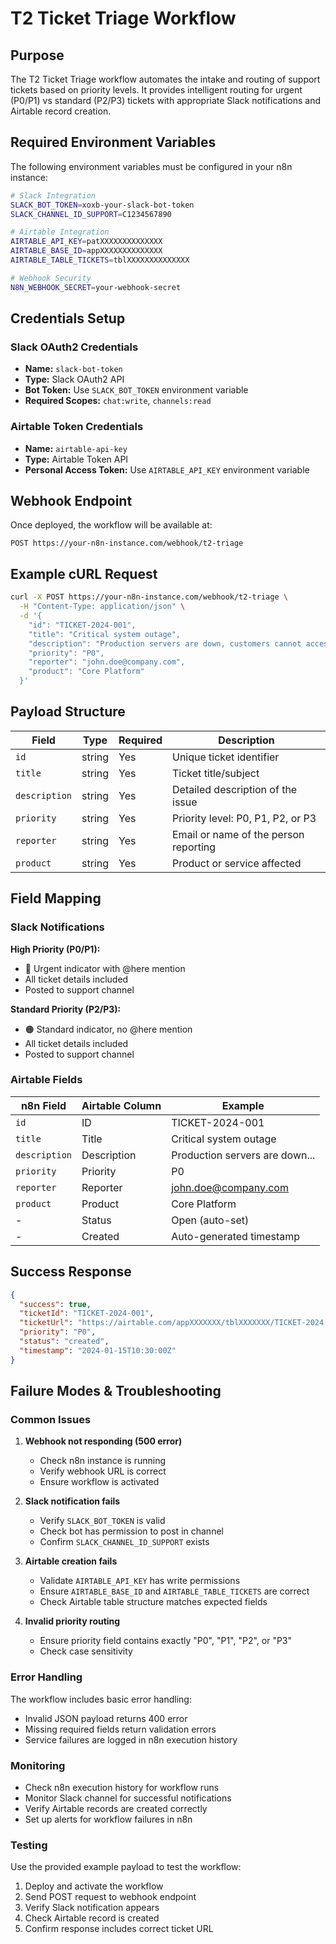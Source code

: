 # T2 Ticket Triage Workflow

## Purpose

The T2 Ticket Triage workflow automates the intake and routing of support tickets based on priority levels. It provides intelligent routing for urgent (P0/P1) vs standard (P2/P3) tickets with appropriate Slack notifications and Airtable record creation.

## Required Environment Variables

The following environment variables must be configured in your n8n instance:

```bash
# Slack Integration
SLACK_BOT_TOKEN=xoxb-your-slack-bot-token
SLACK_CHANNEL_ID_SUPPORT=C1234567890

# Airtable Integration  
AIRTABLE_API_KEY=patXXXXXXXXXXXXXX
AIRTABLE_BASE_ID=appXXXXXXXXXXXXXX
AIRTABLE_TABLE_TICKETS=tblXXXXXXXXXXXXXX

# Webhook Security
N8N_WEBHOOK_SECRET=your-webhook-secret
```

## Credentials Setup

### Slack OAuth2 Credentials
- **Name:** `slack-bot-token`
- **Type:** Slack OAuth2 API
- **Bot Token:** Use `SLACK_BOT_TOKEN` environment variable
- **Required Scopes:** `chat:write`, `channels:read`

### Airtable Token Credentials
- **Name:** `airtable-api-key`
- **Type:** Airtable Token API
- **Personal Access Token:** Use `AIRTABLE_API_KEY` environment variable

## Webhook Endpoint

Once deployed, the workflow will be available at:
```
POST https://your-n8n-instance.com/webhook/t2-triage
```

## Example cURL Request

```bash
curl -X POST https://your-n8n-instance.com/webhook/t2-triage \
  -H "Content-Type: application/json" \
  -d '{
    "id": "TICKET-2024-001",
    "title": "Critical system outage",
    "description": "Production servers are down, customers cannot access the platform",
    "priority": "P0",
    "reporter": "john.doe@company.com",
    "product": "Core Platform"
  }'
```

## Payload Structure

| Field | Type | Required | Description |
|-------|------|----------|-------------|
| `id` | string | Yes | Unique ticket identifier |
| `title` | string | Yes | Ticket title/subject |
| `description` | string | Yes | Detailed description of the issue |
| `priority` | string | Yes | Priority level: P0, P1, P2, or P3 |
| `reporter` | string | Yes | Email or name of the person reporting |
| `product` | string | Yes | Product or service affected |

## Field Mapping

### Slack Notifications

**High Priority (P0/P1):**
- 🔴 Urgent indicator with @here mention
- All ticket details included
- Posted to support channel

**Standard Priority (P2/P3):**
- 🟠 Standard indicator, no @here mention
- All ticket details included
- Posted to support channel

### Airtable Fields

| n8n Field | Airtable Column | Example |
|-----------|-----------------|---------|
| `id` | ID | TICKET-2024-001 |
| `title` | Title | Critical system outage |
| `description` | Description | Production servers are down... |
| `priority` | Priority | P0 |
| `reporter` | Reporter | john.doe@company.com |
| `product` | Product | Core Platform |
| - | Status | Open (auto-set) |
| - | Created | Auto-generated timestamp |

## Success Response

```json
{
  "success": true,
  "ticketId": "TICKET-2024-001",
  "ticketUrl": "https://airtable.com/appXXXXXXX/tblXXXXXXX/TICKET-2024-001",
  "priority": "P0",
  "status": "created",
  "timestamp": "2024-01-15T10:30:00Z"
}
```

## Failure Modes & Troubleshooting

### Common Issues

1. **Webhook not responding (500 error)**
   - Check n8n instance is running
   - Verify webhook URL is correct
   - Ensure workflow is activated

2. **Slack notification fails**
   - Verify `SLACK_BOT_TOKEN` is valid
   - Check bot has permission to post in channel
   - Confirm `SLACK_CHANNEL_ID_SUPPORT` exists

3. **Airtable creation fails**
   - Validate `AIRTABLE_API_KEY` has write permissions
   - Ensure `AIRTABLE_BASE_ID` and `AIRTABLE_TABLE_TICKETS` are correct
   - Check Airtable table structure matches expected fields

4. **Invalid priority routing**
   - Ensure priority field contains exactly "P0", "P1", "P2", or "P3"
   - Check case sensitivity

### Error Handling

The workflow includes basic error handling:
- Invalid JSON payload returns 400 error
- Missing required fields return validation errors
- Service failures are logged in n8n execution history

### Monitoring

- Check n8n execution history for workflow runs
- Monitor Slack channel for successful notifications
- Verify Airtable records are created correctly
- Set up alerts for workflow failures in n8n

### Testing

Use the provided example payload to test the workflow:
1. Deploy and activate the workflow
2. Send POST request to webhook endpoint
3. Verify Slack notification appears
4. Check Airtable record is created
5. Confirm response includes correct ticket URL